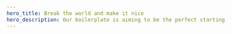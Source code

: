 ```yaml
---
hero_title: Break the world and make it nice
hero_description: Our boilerplate is aiming to be the perfect starting point for your next react app to build full-stack SaaS applications. Save time and skip implementing authentication, payments, teams, and more.
---
```

